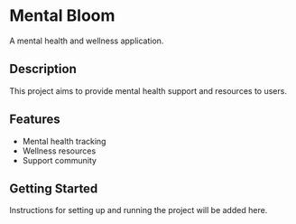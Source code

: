 # Mental Bloom

A mental health and wellness application.

## Description
This project aims to provide mental health support and resources to users.

## Features
- Mental health tracking
- Wellness resources
- Support community

## Getting Started
Instructions for setting up and running the project will be added here.